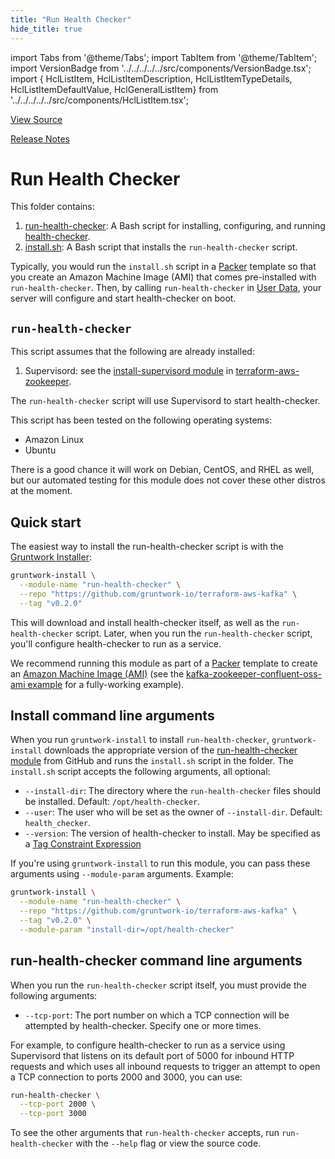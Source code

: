 ```yaml
---
title: "Run Health Checker"
hide_title: true
---
```


import Tabs from '@theme/Tabs';
import TabItem from '@theme/TabItem';
import VersionBadge from '../../../../../src/components/VersionBadge.tsx';
import { HclListItem, HclListItemDescription, HclListItemTypeDetails, HclListItemDefaultValue, HclGeneralListItem} from '../../../../../src/components/HclListItem.tsx';

<a href="https://github.com/gruntwork-io/terraform-aws-kafka/tree/master/modules%2Frun-health-checker" className="link-button" title="View the source code for this module in GitHub.">View Source</a>

<a href="https://github.com/gruntwork-io/terraform-aws-kafka/releases?q=" className="link-button" title="Release notes for only the service catalog versions which impacted this service.">Release Notes</a>

# Run Health Checker

This folder contains:

1.  [run-health-checker](https://github.com/gruntwork-io/terraform-aws-kafka/tree/master/bin/run-health-checker): A Bash script for installing, configuring, and running [health-checker](https://github.com/gruntwork-io/health-checker).
2.  [install.sh](https://github.com/gruntwork-io/terraform-aws-kafka/tree/master/install.sh): A Bash script that installs the `run-health-checker` script.

Typically, you would run the `install.sh` script in a [Packer](https://www.packer.io/) template so that you create an Amazon
Machine Image (AMI) that comes pre-installed with `run-health-checker`. Then, by calling `run-health-checker` in [User Data](http://docs.aws.amazon.com/AWSEC2/latest/UserGuide/user-data.html), your server will configure and start health-checker
on boot.

## `run-health-checker`

This script assumes that the following are already installed:

1.  Supervisord: see the [install-supervisord module](https://github.com/gruntwork-io/terraform-aws-zookeeper/tree/master/modules/install-supervisord) in [terraform-aws-zookeeper](https://github.com/gruntwork-io/terraform-aws-zookeeper).

The `run-health-checker` script will use Supervisord to start health-checker.

This script has been tested on the following operating systems:

*   Amazon Linux
*   Ubuntu

There is a good chance it will work on Debian, CentOS, and RHEL as well, but our automated testing for this
module does not cover these other distros at the moment.

## Quick start

The easiest way to install the run-health-checker script is with the [Gruntwork Installer](https://github.com/gruntwork-io/gruntwork-installer):

```bash
gruntwork-install \
  --module-name "run-health-checker" \
  --repo "https://github.com/gruntwork-io/terraform-aws-kafka" \
  --tag "v0.2.0"
```

This will download and install health-checker itself, as well as the `run-health-checker` script. Later, when you run the
`run-health-checker` script, you'll configure health-checker to run as a service.

We recommend running this module as part of a [Packer](https://www.packer.io/) template to create an [Amazon Machine Image
(AMI)](http://docs.aws.amazon.com/AWSEC2/latest/UserGuide/AMIs.html) (see the [kafka-zookeeper-confluent-oss-ami
example](https://github.com/gruntwork-io/terraform-aws-kafka/tree/master/examples/kafka-zookeeper-confluent-oss-ami) for a fully-working example).

## Install command line arguments

When you run `gruntwork-install` to install `run-health-checker`, `gruntwork-install` downloads the appropriate version
of the [run-health-checker module](https://github.com/gruntwork-io/terraform-aws-kafka/tree/master/modules/run-health-checker) from GitHub and runs the `install.sh` script in the folder.
The `install.sh` script accepts the following arguments, all optional:

*   `--install-dir`: The directory where the `run-health-checker` files should be installed. Default: `/opt/health-checker`.
*   `--user`: The user who will be set as the owner of `--install-dir`. Default: `health_checker`.
*   `--version`: The version of health-checker to install. May be specified as a [Tag Constraint Expression](https://github.com/gruntwork-io/fetch#tag-constraint-expressions)

If you're using `gruntwork-install` to run this module, you can pass these arguments using `--module-param` arguments.
Example:

```bash
gruntwork-install \
  --module-name "run-health-checker" \
  --repo "https://github.com/gruntwork-io/terraform-aws-kafka" \
  --tag "v0.2.0" \
  --module-param "install-dir=/opt/health-checker"
```

## run-health-checker command line arguments

When you run the `run-health-checker` script itself, you must provide the following arguments:

*   `--tcp-port`: The port number on which a TCP connection will be attempted by health-checker. Specify one or more times.

For example, to configure health-checker to run as a service using Supervisord that listens on its default port of 5000
for inbound HTTP requests and which uses all inbound requests to trigger an attempt to open a TCP connection to ports
2000 and 3000, you can use:

```bash
run-health-checker \
  --tcp-port 2000 \
  --tcp-port 3000
```

To see the other arguments that `run-health-checker` accepts, run `run-health-checker` with the `--help` flag or view
the source code.


<!-- ##DOCS-SOURCER-START
{
  "originalSources": [
    "https://github.com/gruntwork-io/terraform-aws-kafka/tree/readme.md",
    "https://github.com/gruntwork-io/terraform-aws-kafka/tree/variables.tf",
    "https://github.com/gruntwork-io/terraform-aws-kafka/tree/outputs.tf"
  ],
  "sourcePlugin": "module-catalog-api",
  "hash": "18005ff427fa50776b1701d21fef5673"
}
##DOCS-SOURCER-END -->
